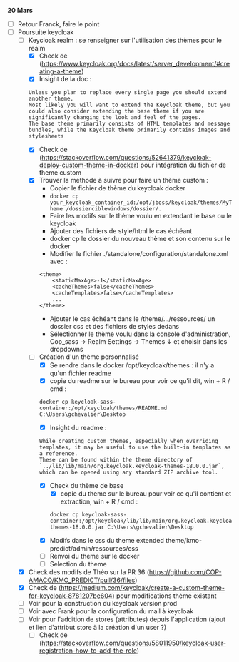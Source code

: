 **20 Mars**
- [ ] Retour Franck, faire le point
- [ ] Poursuite keycloak
    - [ ] Keycloak realm : se renseigner sur l'utilisation des thèmes pour le realm
        - [x] Check de (https://www.keycloak.org/docs/latest/server_development/#creating-a-theme)
        - [x] Insight de la doc : 
        ```
        Unless you plan to replace every single page you should extend another theme. 
        Most likely you will want to extend the Keycloak theme, but you could also consider extending the base theme if you are significantly changing the look and feel of the pages. 
        The base theme primarily consists of HTML templates and message bundles, while the Keycloak theme primarily contains images and stylesheets
        ```
        - [x] Check de (https://stackoverflow.com/questions/52641379/keycloak-deploy-custom-theme-in-docker) pour intégration du fichier de theme custom
        - [x] Trouver la méthode à suivre pour faire un thème custom : 
            - Copier le fichier de thème du keycloak docker 
            - ```docker cp your_keycloak_container_id:/opt/jboss/keycloak/themes/MyTheme /dossierciblewindows/dossier/. ```
            - Faire les modifs sur le thème voulu en extendant le base ou le keycloak
            - Ajouter des fichiers de style/html le cas échéant
            - docker cp le dossier du nouveau thème et son contenu sur le docker
            - Modifier le fichier ./standalone/configuration/standalone.xml avec  :
            ```
            <theme>
                <staticMaxAge>-1</staticMaxAge>
                <cacheThemes>false</cacheThemes>
                <cacheTemplates>false</cacheTemplates>
                ...
            </theme>
            ```
            - Ajouter le cas échéant dans le /theme/.../ressources/ un dossier css et des fichiers de styles dedans
            - Sélectionner le thème voulu dans la console d'administration, Cop_sass -> Realm Settings -> Themes ↓ et choisir dans les dropdowns
        - [ ] Création d'un thème personnalisé
            - [x] Se rendre dans le docker /opt/keycloak/themes : il n'y a qu'un fichier readme
            - [x] copie du readme sur le bureau pour voir ce qu'il dit, win + R / cmd :
            ```
            docker cp keycloak-sass-container:/opt/keycloak/themes/README.md C:\Users\gchevalier\Desktop
            ```
            - [x] Insight du readme : 
            ```
            While creating custom themes, especially when overriding templates, it may be useful to use the built-in templates as a reference. 
            These can be found within the theme directory of `../lib/lib/main/org.keycloak.keycloak-themes-18.0.0.jar`, which can be opened using any standard ZIP archive tool.
            ```
            - [x] Check du thème de base
                - [x] copie du theme sur le bureau pour voir ce qu'il contient et extraction, win + R / cmd :
                ```
                docker cp keycloak-sass-container:/opt/keycloak/lib/lib/main/org.keycloak.keycloak-themes-18.0.0.jar C:\Users\gchevalier\Desktop
                ```
            - [x] Modifs dans le css du theme extended theme/kmo-predict/admin/ressources/css
            - [ ] Renvoi du theme sur le docker
            - [ ] Selection du theme 
    - [x] Check des modifs de Théo sur la PR 36  (https://github.com/COP-AMACO/KMO_PREDICT/pull/36/files)
    - [x] Check de (https://medium.com/keycloak/create-a-custom-theme-for-keycloak-8781207be604) pour modifications thème existant
    - [ ] Voir pour la construction du keycloak version prod
    - [ ] Voir avec Frank pour la configuration du mail à keycloak
    - [ ] Voir pour l'addition de stores (attributes) depuis l'application (ajout et lien d'attribut store à la création d'un user ?)
        - [ ] Check de (https://stackoverflow.com/questions/58011950/keycloak-user-registration-how-to-add-the-role)
